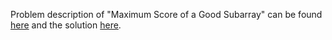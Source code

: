 Problem description of "Maximum Score of a Good Subarray" can be found [here](https://leetcode.com/problems/maximum-score-of-a-good-subarray/) and the solution [here](https://github.com/aurimas13/Solutions-To-Problems/blob/main/LeetCode/Java%20Solutions/Maximum%20Score%20of%20a%20Good%20Subarray/maximum.java).
